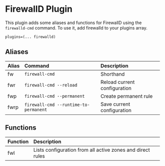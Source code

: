 # FirewallD Plugin

This plugin adds some aliases and functions for FirewallD using the `firewalld-cmd` command. To use it, add firewalld to your plugins array.

```
plugins=(... firewalld)
```

## Aliases

| Alias | Command                              | Description                  |
| :---- | :----------------------------------- | :--------------------------- |
| fw    | `firewall-cmd`                        | Shorthand                    |
| fwr   | `firewall-cmd --reload`               | Reload current configuration |
| fwp   | `firewall-cmd --permanent`            | Create permanent rule        |
| fwrp  | `firewall-cmd --runtime-to-permanent` | Save current configuration   |

## Functions

| Function | Description                                                |
| :------- | :--------------------------------------------------------- |
| fwl      | Lists configuration from all active zones and direct rules |
